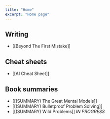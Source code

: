 ```yaml
---
title: "Home"
excerpt: "Home page"
---
```


## Writing
- [[Beyond The First Mistake]]

## Cheat sheets
- [[AI Cheat Sheet]]

## Book summaries
- [[(SUMMARY) The Great Mental Models]]
- [[(SUMMARY) Bulletproof Problem Solving]]
- [[(SUMMARY) Wild Problems]] *IN PROGRESS*